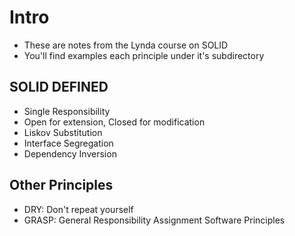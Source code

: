 # Intro
- These are notes from the Lynda course on SOLID
- You'll find examples each principle under it's subdirectory

## SOLID DEFINED
- Single Responsibility
- Open for extension, Closed for modification
- Liskov Substitution
- Interface Segregation
- Dependency Inversion

## Other Principles
- DRY: Don't repeat yourself
- GRASP: General Responsibility Assignment Software Principles